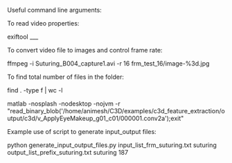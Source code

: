 Useful command line arguments:

To read video properties:

exiftool ___

To convert video file to images and control frame rate:

ffmpeg -i Suturing_B004_capture1.avi -r 16 frm_test_16/image-%3d.jpg

To find total number of files in the folder:

find . -type f | wc -l

matlab -nosplash -nodesktop -nojvm -r "read_binary_blob('/home/animesh/C3D/examples/c3d_feature_extraction/output/c3d/v_ApplyEyeMakeup_g01_c01/000001.conv2a');exit"

Example use of script to generate input_output files:

python generate_input_output_files.py input_list_frm_suturing.txt suturing output_list_prefix_suturing.txt suturing 187